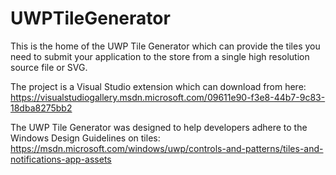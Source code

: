 # UWPTileGenerator
This is the home of the UWP Tile Generator which can provide the tiles you need to submit your application to the store from a single high resolution source file or SVG.

The project is a Visual Studio extension which can download from here:
https://visualstudiogallery.msdn.microsoft.com/09611e90-f3e8-44b7-9c83-18dba8275bb2

The UWP Tile Generator was designed to help developers adhere to the Windows Design Guidelines on tiles:
https://msdn.microsoft.com/windows/uwp/controls-and-patterns/tiles-and-notifications-app-assets
